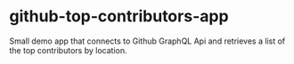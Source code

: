 # github-top-contributors-app
Small demo app that connects to Github GraphQL Api and retrieves a list of the top contributors by location.

